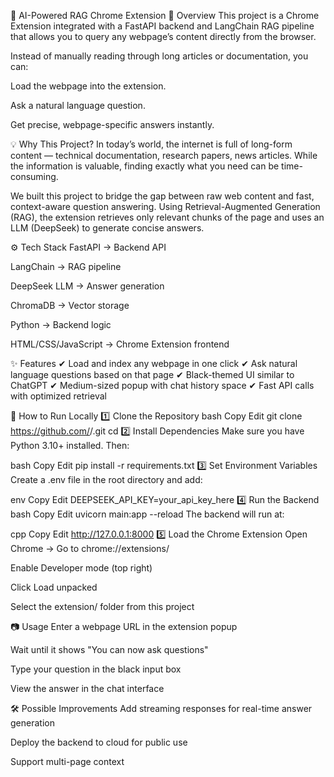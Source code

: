 🖤 AI-Powered RAG Chrome Extension
📌 Overview
This project is a Chrome Extension integrated with a FastAPI backend and LangChain RAG pipeline that allows you to query any webpage’s content directly from the browser.

Instead of manually reading through long articles or documentation, you can:

Load the webpage into the extension.

Ask a natural language question.

Get precise, webpage-specific answers instantly.

💡 Why This Project?
In today’s world, the internet is full of long-form content — technical documentation, research papers, news articles. While the information is valuable, finding exactly what you need can be time-consuming.

We built this project to bridge the gap between raw web content and fast, context-aware question answering. Using Retrieval-Augmented Generation (RAG), the extension retrieves only relevant chunks of the page and uses an LLM (DeepSeek) to generate concise answers.

⚙️ Tech Stack
FastAPI → Backend API

LangChain → RAG pipeline

DeepSeek LLM → Answer generation

ChromaDB → Vector storage

Python → Backend logic

HTML/CSS/JavaScript → Chrome Extension frontend

✨ Features
✔ Load and index any webpage in one click
✔ Ask natural language questions based on that page
✔ Black-themed UI similar to ChatGPT
✔ Medium-sized popup with chat history space
✔ Fast API calls with optimized retrieval

🚀 How to Run Locally
1️⃣ Clone the Repository
bash
Copy
Edit
git clone https://github.com/<your-username>/<repo-name>.git
cd <repo-name>
2️⃣ Install Dependencies
Make sure you have Python 3.10+ installed. Then:

bash
Copy
Edit
pip install -r requirements.txt
3️⃣ Set Environment Variables
Create a .env file in the root directory and add:

env
Copy
Edit
DEEPSEEK_API_KEY=your_api_key_here
4️⃣ Run the Backend
bash
Copy
Edit
uvicorn main:app --reload
The backend will run at:

cpp
Copy
Edit
http://127.0.0.1:8000
5️⃣ Load the Chrome Extension
Open Chrome → Go to chrome://extensions/

Enable Developer mode (top right)

Click Load unpacked

Select the extension/ folder from this project

📷 Usage
Enter a webpage URL in the extension popup

Wait until it shows "You can now ask questions"

Type your question in the black input box

View the answer in the chat interface

🛠 Possible Improvements
Add streaming responses for real-time answer generation

Deploy the backend to cloud for public use

Support multi-page context

